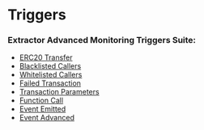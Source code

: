 # Triggers

### Extractor Advanced Monitoring Triggers Suite:&#x20;

* [ERC20 Transfer](/advanced-monitoring/triggers/erc20-transfer.md)
* [Blacklisted Callers](/advanced-monitoring/triggers/blacklisted-callers.md)
* [Whitelisted Callers](/advanced-monitoring/triggers/whitelisted-callers.md)
* [Failed Transaction](/advanced-monitoring/triggers/failed-transaction.md)
* [Transaction Parameters](/advanced-monitoring/triggers/transaction-parameters.md)
* [Function Call](/advanced-monitoring/triggers/function-call.md)
* [Event Emitted](/advanced-monitoring/triggers/event-emitted.md)
* [Event Advanced](/advanced-monitoring/triggers/event-advanced.md)







##

##

##
